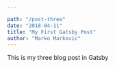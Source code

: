 ```yaml
---

path: "/post-three"
date: "2018-04-11"
title: "My First Gatsby Post"
author: "Marko Markovic"
---
```


This is my three blog post in Gatsby
